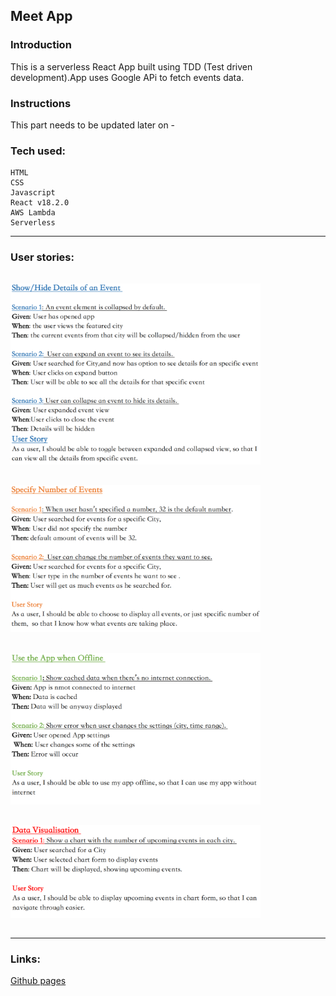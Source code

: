 ## Meet App

### Introduction

This is a serverless React App built using TDD (Test driven development).App uses Google APi to fetch events data.

### Instructions

This part needs to be updated later on -

### Tech used:

```
HTML
CSS
Javascript
React v18.2.0
AWS Lambda
Serverless
```

---

### User stories:

 <img src="public/img_readme/nr1.png" alt="Alt text" style="display: inline-block; margin: 15px auto; max-width: 400px">
 <img src="public/img_readme/nr2.png" alt="Alt text" style="display: inline-block; margin: 15px auto; max-width: 400px">
 <img src="public/img_readme/nr3.png" alt="Alt text" style="display: inline-block; margin: 15px auto; max-width: 400px">
 <img src="public/img_readme/nr4.png" alt="Alt text" style="display: inline-block; margin: 15px auto; max-width: 400px">

---

### Links:

[Github pages](https://navi5599.github.io/meet/)
